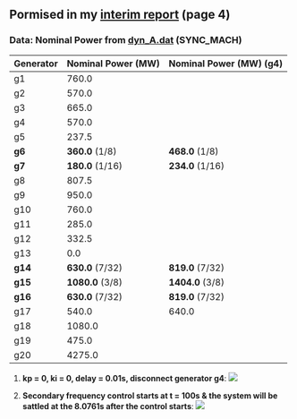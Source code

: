 ## Pormised in my [interim report](https://github.com/realgjl/sfcNordic/blob/master/reference%20(pdf)/interim%20report.pdf) (page 4)

### Data: Nominal Power from [dyn_A.dat](https://github.com/realgjl/sfcNordic/blob/master/examples/dyn_A.dat) (SYNC_MACH)
| Generator | Nominal Power (MW)| Nominal Power (MW) (g4)|
|-----------|-------------------|------------------------|
| g1        | 760.0             |                        |
| g2        | 570.0             |                        |
| g3        | 665.0             |                        |
| g4        | 570.0             |                        |
| g5        | 237.5             |                        |
| **g6**    | **360.0** (1/8)   | **468.0**  (1/8)       |
| **g7**    | **180.0** (1/16)  | **234.0**  (1/16)      |
| g8        | 807.5             |                        |
| g9        | 950.0             |                        |
| g10       | 760.0             |                        |
| g11       | 285.0             |                        |
| g12       | 332.5             |                        |
| g13       | 0.0               |                        |
| **g14**   | **630.0** (7/32)  | **819.0**  (7/32)      |
| **g15**   | **1080.0** (3/8)  | **1404.0**  (3/8)      |
| **g16**   | **630.0** (7/32)  | **819.0**  (7/32)      |
| g17       | 540.0             | 640.0                  |
| g18       | 1080.0            |                        |
| g19       | 475.0             |                        |
| g20       | 4275.0            |                        |

1. **kp = 0, ki = 0, delay = 0.01s, disconnect generator g4**:
![](https://i.loli.net/2019/04/19/5cb9ceb923347.png)

2. **Secondary frequency control starts at t = 100s & the system will be sattled at the 8.0761s after the control starts**:
![](https://i.loli.net/2019/04/19/5cb9d244a7df4.png)
